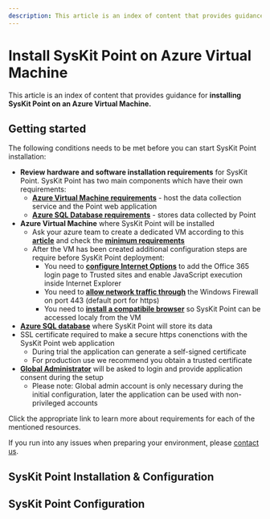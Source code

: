 ```yaml
---
description: This article is an index of content that provides guidance for installing SysKit Point on an Azure Virtual Machine.
---
```


# Install SysKit Point on Azure Virtual Machine

This article is an index of content that provides guidance for **installing SysKit Point on an Azure Virtual Machine.**

## Getting started
The following conditions needs to be met before you can start SysKit Point installation:

* **Review hardware and software installation requirements** for SysKit Point. SysKit Point has two main components which have their own requirements:
    * [**Azure Virtual Machine requirements**](hardware-software-requirements.md#azure-virtual-machine-requirements) - host the data collection service and the Point web application
    * [**Azure SQL Database requirements**](hardware-software-requirements.md#azure-sql-database-requirements) - stores data collected by Point
* **Azure Virtual Machine** where SysKit Point will be installed
  * Ask your azure team to create a dedicated VM according to this  [**article**](create-azure-vm.md) and check the [**minimum requirements**](hardware-software-requirements.md#azure-virtual-machine-requirements) 
  * After the VM has been created additional configuration steps are require before SysKit Point deployment:
    * You need to [**configure Internet Options**](internet-explorer-settings.md) to add the Office 365 login page to Trusted sites and enable JavaScript execution inside Internet Explorer
    * You need to [**allow network traffic through**](additional-vm-configuration.md)  the Windows Firewall on port 443 (default port for https) 
    * You need to [**install a compatibile browser**](additional-vm-configuration.md) so SysKit Point can be accessed localy from the VM
* [**Azure SQL database**](create-azure-sql-database.md) where SysKit Point will store its data 
* SSL certificate required to make a secure https conenctions with the SysKit Point web application
  * During trial the application can generate a self-signed certificate 
  * For production use we recommend you obtain a trusted certificate
* [**Global Administrator**]( global-admin-consent.md) will be asked to login and provide application consent during the setup
  * Please note: Global admin account is only necessary during the initial configuration, later the application can be used with non-privileged accounts

Click the appropriate link to learn more about requirements for each of the mentioned resources.

If you run into any issues when preparing your environment, please [contact us](https://www.syskit.com/contact-us/).


## SysKit Point Installation & Configuration

## SysKit Point Configuration
